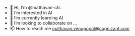 - 👋 Hi, I’m @mathavan-cts
- 👀 I’m interested in AI
- 🌱 I’m currently learning AI
- 💞️ I’m looking to collaborate on ...
- 📫 How to reach me mathavan.venugopal@cognizant.com

<!---
mathavan-cts/mathavan-cts is a ✨ special ✨ repository because its `README.md` (this file) appears on your GitHub profile.
You can click the Preview link to take a look at your changes.
--->
